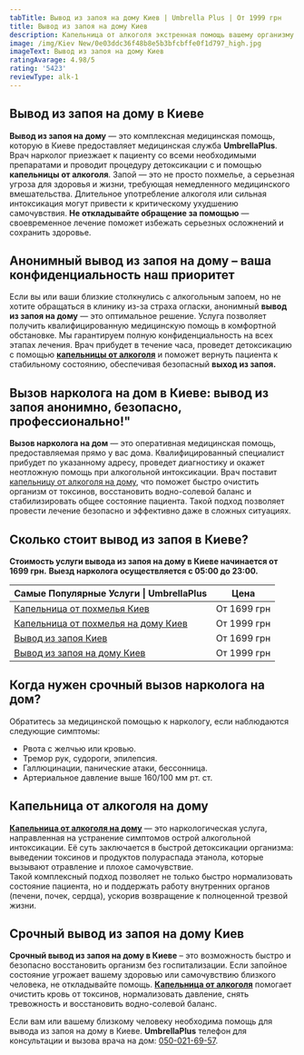 ```yaml
---
tabTitle: Вывод из запоя на дому Киев | Umbrella Plus | От 1999 грн
title: Вывод из запоя на дому Киев
description: Капельница от алкоголя экстренная помощь вашему организму
image: /img/Kiev New/0e03ddc36f48b8e5b3bfcbffe0f1d797_high.jpg
imageText: Вывод из запоя на дому Киев
ratingAvarage: 4.98/5
rating: '5423'
reviewType: alk-1
---
```


## Вывод из запоя на дому в Киеве

**Вывод из запоя на дому** — это комплексная медицинская помощь, которую в Киеве предоставляет медицинская служба **UmbrellaPlus**. Врач нарколог приезжает к пациенту со всеми необходимыми препаратами и проводит процедуру детоксикации с и помощью **капельницы от алкоголя**. Запой — это не просто похмелье, а серьезная угроза для здоровья и жизни, требующая немедленного медицинского вмешательства. Длительное употребление алкоголя или сильная интоксикация могут привести к критическому ухудшению самочувствия. **Не откладывайте обращение за помощью** — своевременное лечение поможет избежать серьезных осложнений и сохранить здоровье.

## Анонимный вывод из запоя на дому – ваша конфиденциальность наш приоритет

Если вы или ваши близкие столкнулись с алкогольным запоем, но не хотите обращаться в клинику из-за страха огласки, анонимный **вывод из запоя на дому** — это оптимальное решение. Услуга позволяет получить квалифицированную медицинскую помощь в комфортной обстановке. Мы гарантируем полную конфиденциальность на всех этапах лечения. Врач прибудет в течение часа, проведет детоксикацию с помощью **[капельницы от алкоголя](https://umbrella-plus.com.ua/kiev/kapelnica_ot_alkogola_kiev/)** и поможет вернуть пациента к стабильному состоянию, обеспечивая безопасный **выход из запоя.**

## Вызов нарколога на дом в Киеве: вывод из запоя анонимно, безопасно, профессионально!"

**Вызов нарколога на дом** — это оперативная медицинская помощь, предоставляемая прямо у вас дома. Квалифицированный специалист прибудет по указанному адресу, проведет диагностику и окажет неотложную помощь при алкогольной интоксикации. Врач поставит [капельницу от алкоголя на дому](https://umbrella-plus.com.ua/kiev/kapelnica_ot_alkogola_na_domy_kiev/), что поможет быстро очистить организм от токсинов, восстановить водно-солевой баланс и стабилизировать общее состояние пациента. Такой подход позволяет провести лечение безопасно и эффективно даже в сложных ситуациях.

## Сколько стоит вывод из запоя в Киеве?

**Стоимость услуги вывода из запоя на дому в Киеве начинается от 1699 грн.** **Выезд нарколога осуществляется с 05:00 до 23:00.**

| Самые Популярные Услуги \| UmbrellaPlus                                                                      | Цена        |
| ------------------------------------------------------------------------------------------------------------ | ----------- |
| [Капельница от похмелья Киев](https://umbrella-plus.com.ua/kiev/kapelnica_ot_alkogola_kiev/)                 | От 1699 грн |
| [Капельница от похмелья на дому Киев](https://umbrella-plus.com.ua/kiev/kapelnica_ot_alkogola_na_domy_kiev/) | От 1999 грн |
| [Вывод из запоя Киев](https://umbrella-plus.com.ua/kiev/vivod-iz-zapoia-kiev/)                               | От 1699 грн |
| [Вывод из запоя на дому Киев](https://umbrella-plus.com.ua/kiev/vivod-iz-zapoia-na-domy-kiev/)               | От 1999 грн |

## Когда нужен срочный вызов нарколога на дом?

Обратитесь за медицинской помощью к наркологу, если наблюдаются следующие симптомы:

* Рвота с желчью или кровью.
* Тремор рук, судороги, эпилепсия.
* Галлюцинации, панические атаки, бессонница.
* Артериальное давление выше 160/100 мм рт. ст.

## Капельница от алкоголя на дому

**[Капельница от алкоголя на дому](https://umbrella-plus.com.ua/kiev/kapelnica_ot_alkogola_na_domy_kiev/)** — это наркологическая услуга, направленная на устранение симптомов острой алкогольной интоксикации. Её суть заключается в быстрой детоксикации организма: выведении токсинов и продуктов полураспада этанола, которые вызывают отравление и плохое самочувствие.\
Такой комплексный подход позволяет не только быстро нормализовать состояние пациента, но и поддержать работу внутренних органов (печени, почек, сердца), ускорив возвращение к полноценной трезвой жизни.

## Срочный вывод из запоя на дому Киев

**Срочный вывод из запоя на дому в Киеве** – это возможность быстро и безопасно восстановить организм без госпитализации. Если запойное состояние угрожает вашему здоровью или самочувствию близкого человека, не откладывайте помощь. **[Капельница от алкоголя](https://umbrella-plus.com.ua/kiev/kapelnica_ot_alkogola_kiev/)** помогает очистить кровь от токсинов, нормализовать давление, снять тревожность и восстановить водно-солевой баланс.

Если вам или вашему близкому человеку необходима помощь для вывода из запоя на дому в Киеве. **UmbrellaPlus** телефон для консультации и вызова врача на дом: [050-021-69-57](tel:0500216957).
